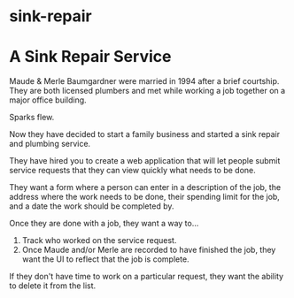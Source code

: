 # sink-repair
# A Sink Repair Service

Maude &amp; Merle Baumgardner were married in 1994 after a brief courtship. They are both licensed plumbers and met while working a job together on a major office building.

Sparks flew.

Now they have decided to start a family business and started a sink repair and plumbing service.

They have hired you to create a web application that will let people submit service requests that they can view quickly what needs to be done.

They want a form where a person can enter in a description of the job, the address where the work needs to be done, their spending limit for the job, and a date the work should be completed by.

Once they are done with a job, they want a way to...

1. Track who worked on the service request.
2. Once Maude and/or Merle are recorded to have finished the job, they want the UI to reflect that the job is complete.

If they don't have time to work on a particular request, they want the ability to delete it from the list.

